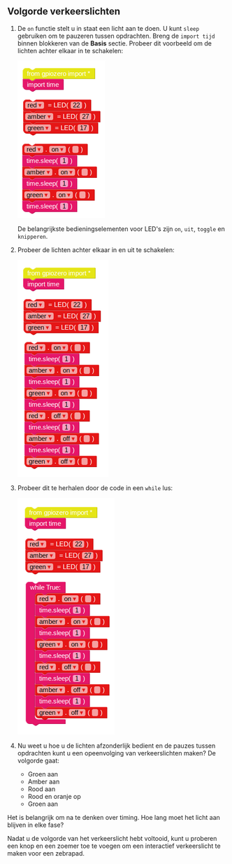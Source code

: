 ## Volgorde verkeerslichten

1. De `on` functie stelt u in staat een licht aan te doen. U kunt `sleep` gebruiken om te pauzeren tussen opdrachten. Breng de `import tijd` binnen blokkeren van de **Basis** sectie. Probeer dit voorbeeld om de lichten achter elkaar in te schakelen:
    
    ![](images/edublocks4.png)
    
    De belangrijkste bedieningselementen voor LED's zijn `on`, `uit`, `toggle` en `knipperen`.

2. Probeer de lichten achter elkaar in en uit te schakelen:
    
    ![](images/edublocks5.png)

3. Probeer dit te herhalen door de code in een `while` lus:
    
    ![](images/edublocks6.png)

4. Nu weet u hoe u de lichten afzonderlijk bedient en de pauzes tussen opdrachten kunt u een opeenvolging van verkeerslichten maken? De volgorde gaat:
    
    - Groen aan
    - Amber aan
    - Rood aan
    - Rood en oranje op
    - Groen aan

Het is belangrijk om na te denken over timing. Hoe lang moet het licht aan blijven in elke fase?

Nadat u de volgorde van het verkeerslicht hebt voltooid, kunt u proberen een knop en een zoemer toe te voegen om een ​​interactief verkeerslicht te maken voor een zebrapad.